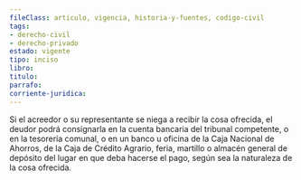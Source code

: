 ```yaml
---
fileClass: articulo, vigencia, historia-y-fuentes, codigo-civil
tags:
- derecho-civil
- derecho-privado
estado: vigente
tipo: inciso
libro:
titulo:
parrafo:
corriente-juridica:
---
```

Si el acreedor o su representante se niega a recibir la cosa ofrecida, el deudor podrá consignarla en la cuenta bancaria del tribunal competente, o en la tesorería comunal, o en un banco u oficina de la Caja Nacional de Ahorros, de la Caja de Crédito Agrario, feria, martillo o almacén general de depósito del lugar en que deba hacerse el pago, según sea la naturaleza de la cosa ofrecida.